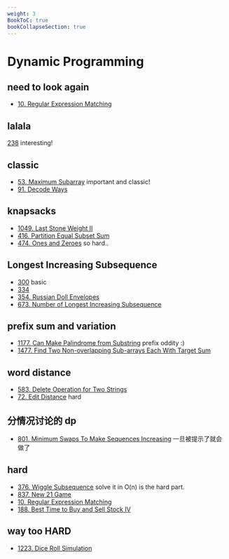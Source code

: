 ```yaml
---
weight: 3
BookToC: true
bookCollapseSection: true
---
```

# Dynamic Programming

## need to look again
- [10. Regular Expression Matching](10)
## lalala
[238](238) interesting!


## classic
- [53. Maximum Subarray](53) important and classic!
- [91. Decode Ways](91)


## knapsacks
- [1049. Last Stone Weight II](1049)
- [416. Partition Equal Subset Sum](416)
- [474. Ones and Zeroes](474) so hard..


## Longest Increasing Subsequence
- [300](300) basic
- [334](334)
- [354. Russian Doll Envelopes](354)
- [673. Number of Longest Increasing Subsequence](673)

## prefix sum and variation
- [1177. Can Make Palindrome from Substring](1177) prefix oddity :) 
- [1477. Find Two Non-overlapping Sub-arrays Each With Target Sum](1177)

## word distance
- [583. Delete Operation for Two Strings](583)
- [72. Edit Distance](72) hard

## 分情况讨论的 dp
- [801. Minimum Swaps To Make Sequences Increasing](801) 一旦被提示了就会做了


## hard
- [376. Wiggle Subsequence](376) solve it in O(n) is the hard part.
- [837. New 21 Game](837)
- [10. Regular Expression Matching](10)
- [188. Best Time to Buy and Sell Stock IV](188)


## way too HARD
- [1223. Dice Roll Simulation](1223)